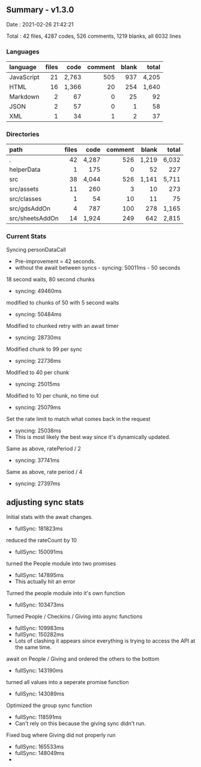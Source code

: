 ## Summary - v1.3.0

Date : 2021-02-26 21:42:21

Total : 42 files,  4287 codes, 526 comments, 1219 blanks, all 6032 lines

### Languages
| language | files | code | comment | blank | total |
| :--- | ---: | ---: | ---: | ---: | ---: |
| JavaScript | 21 | 2,763 | 505 | 937 | 4,205 |
| HTML | 16 | 1,366 | 20 | 254 | 1,640 |
| Markdown | 2 | 67 | 0 | 25 | 92 |
| JSON | 2 | 57 | 0 | 1 | 58 |
| XML | 1 | 34 | 1 | 2 | 37 |

### Directories
| path | files | code | comment | blank | total |
| :--- | ---: | ---: | ---: | ---: | ---: |
| . | 42 | 4,287 | 526 | 1,219 | 6,032 |
| helperData | 1 | 175 | 0 | 52 | 227 |
| src | 38 | 4,044 | 526 | 1,141 | 5,711 |
| src/assets | 11 | 260 | 3 | 10 | 273 |
| src/classes | 1 | 54 | 10 | 11 | 75 |
| src/gdsAddOn | 4 | 787 | 100 | 278 | 1,165 |
| src/sheetsAddOn | 14 | 1,924 | 249 | 642 | 2,815 |

### Current Stats

Syncing personDataCall
- Pre-improvement = 42 seconds.
- without the await between syncs - syncing: 50011ms - 50 seconds

18 second waits, 80 second chunks
- syncing: 49460ms

modified to chunks of 50 with 5 second waits
- syncing: 50484ms

Modified to chunked retry with an await timer
- syncing: 28730ms

Modified chunk to 99 per sync
- syncing: 22736ms

Modified to 40 per chunk
- syncing: 25015ms

Modified to 10 per chunk, no time out
- syncing: 25079ms

Set the rate limit to match what comes back in the request
- syncing: 25038ms
- This is most likely the best way since it's dynamically updated.

Same as above, ratePeriod / 2
- syncing: 37741ms

Same as above, rate period / 4
- syncing: 27397ms



## adjusting sync stats
Initial stats with the await changes.
- fullSync: 181823ms

reduced the rateCount by 10
- fullSync: 150091ms

turned the People module into two promises
- fullSync: 147895ms
- This actually hit an error

Turned the people module into it's own function
- fullSync: 103473ms

Turned People / Checkins / Giving into async functions
- fullSync: 109983ms
- fullSync: 150282ms
- Lots of clashing it appears since everything is trying to access the API at the same time.

await on People / Giving and ordered the others to the bottom
- fullSync: 143190ms

turned all values into a seperate promise function
- fullSync: 143089ms

Optimized the group sync function
- fullSync: 118591ms
- Can't rely on this because the giving sync didn't run.

Fixed bug where Giving did not properly run
- fullSync: 165533ms
- fullSync: 148049ms
- 